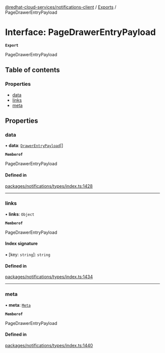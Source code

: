 [@redhat-cloud-services/notifications-client](../README.md) / [Exports](../modules.md) / PageDrawerEntryPayload

# Interface: PageDrawerEntryPayload

**`Export`**

PageDrawerEntryPayload

## Table of contents

### Properties

- [data](PageDrawerEntryPayload.md#data)
- [links](PageDrawerEntryPayload.md#links)
- [meta](PageDrawerEntryPayload.md#meta)

## Properties

### data

• **data**: [`DrawerEntryPayload`](DrawerEntryPayload.md)[]

**`Memberof`**

PageDrawerEntryPayload

#### Defined in

[packages/notifications/types/index.ts:1428](https://github.com/RedHatInsights/javascript-clients/blob/main/packages/notifications/types/index.ts#L1428)

___

### links

• **links**: `Object`

**`Memberof`**

PageDrawerEntryPayload

#### Index signature

▪ [key: `string`]: `string`

#### Defined in

[packages/notifications/types/index.ts:1434](https://github.com/RedHatInsights/javascript-clients/blob/main/packages/notifications/types/index.ts#L1434)

___

### meta

• **meta**: [`Meta`](Meta.md)

**`Memberof`**

PageDrawerEntryPayload

#### Defined in

[packages/notifications/types/index.ts:1440](https://github.com/RedHatInsights/javascript-clients/blob/main/packages/notifications/types/index.ts#L1440)
